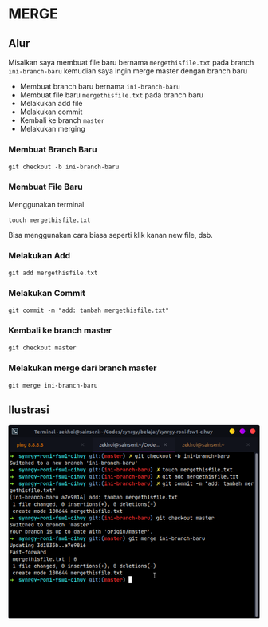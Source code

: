 # MERGE

## Alur

Misalkan saya membuat file baru bernama `mergethisfile.txt` pada branch `ini-branch-baru` kemudian saya ingin merge master dengan branch baru

- Membuat branch baru bernama `ini-branch-baru`
- Membuat file baru `mergethisfile.txt` pada branch baru
- Melakukan add file
- Melakukan commit
- Kembali ke branch `master`
- Melakukan merging

### Membuat Branch Baru

```
git checkout -b ini-branch-baru
```

### Membuat File Baru

Menggunakan terminal

```
touch mergethisfile.txt
```

Bisa menggunakan cara biasa seperti klik kanan new file, dsb.

### Melakukan Add

```
git add mergethisfile.txt
```

### Melakukan Commit

```
git commit -m "add: tambah mergethisfile.txt"
```

### Kembali ke branch master

```
git checkout master
```

### Melakukan merge dari branch master

```
git merge ini-branch-baru
```

## Ilustrasi

![Merging Branch](./img/git_merge.png)
